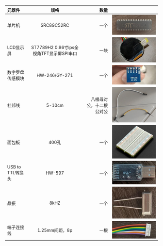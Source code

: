 |元器件|规格|数量| |
|:---|:---:|---:|:---:|
单片机|SRC89C52RC|一个|![这是一个单片机](./picture/stc单片机.jpg)|
LCD显示屏|ST7789H2 0.96寸ips全视角TFT显示屏SPI串口|一块|![这是一个显示屏](./picture/显示屏.jpg)|
数字罗盘传感模块|HW-246/GY-271|一个|![这是一个传感器](./picture/数字罗盘传感器模.jpg)|
杜邦线|5-10cm|八根母对公，十二根公对公|![这是一个杜邦线](./picture/杜邦线.jpg)|
面包板|400孔|一个|![这是一个面包板](./picture/面包板.png)|
USB to TTL转换头|HW-597|一个|![这是一个转换头](./picture/转换器.png)|
晶振|8kHZ|一个|![这是一个时钟](./picture/晶振.jpg)|
端子连接线|1.25mm间距，8p|一根|![这是一个端子](./picture/端子.jpg)|
